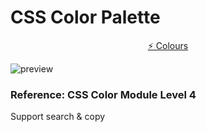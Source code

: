 # CSS Color Palette

<p align='center'>
  <a href="https://colours-x.vercel.app">⚡️ Colours</a>
</p>

![preview](assets/imgs/screenshot.jpg)

### Reference: CSS Color Module Level 4

Support search & copy
